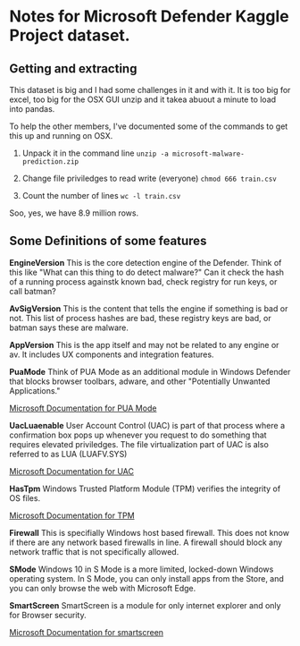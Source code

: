 # Notes for Microsoft Defender Kaggle Project dataset.

## Getting and extracting

This dataset is big and I had some challenges in it and with it. It is too big for excel, too big for the OSX GUI unzip and it takea abuout a minute to load into pandas.

To help the other members, I've documented some of the commands to get this up and running on OSX.

1. Unpack it in the command line
`unzip -a microsoft-malware-prediction.zip`

1. Change file priviledges to read write (everyone)
`chmod 666 train.csv`

1. Count the number of lines
`wc -l train.csv`

Soo, yes, we have 8.9 million rows.

## Some Definitions of some features

__EngineVersion__
This is the core detection engine of the Defender. Think of this like "What can this thing to do detect malware?" Can it check the hash of a running process againstk known bad, check registry for run keys, or call batman?

__AvSigVersion__
This is the content that tells the engine if something is bad or not. This list of process hashes are bad, these registry keys are bad, or batman says these are malware. 

__AppVersion__
This is the app itself and may not be related to any engine or av. It includes UX components and integration features.

__PuaMode__
Think of PUA Mode as an additional module in Windows Defender that blocks browser toolbars, adware, and other "Potentially Unwanted Applications."

[Microsoft Documentation for PUA Mode](https://docs.microsoft.com/en-us/windows/security/threat-protection/windows-defender-antivirus/detect-block-potentially-unwanted-apps-windows-defender-antivirus)

__UacLuaenable__
User Account Control (UAC) is part of that process where a confirmation box pops up whenever you request to do something that requires elevated priviledges. The file virtualization part of UAC is also referred to as LUA (LUAFV.SYS)

[Microsoft Documentation for UAC](https://docs.microsoft.com/en-us/windows/win32/uxguide/winenv-uac)

__HasTpm__
Windows Trusted Platform Module (TPM) verifies the integrity of OS files.

[Microsoft Documentation for TPM](https://docs.microsoft.com/en-us/windows/security/information-protection/tpm/how-windows-uses-the-tpm)

__Firewall__
This is specifially Windows host based firewall. This does not know if there are any network based firewalls in line. A firewall should block any network traffic that is not specifically allowed.


__SMode__
Windows 10 in S Mode is a more limited, locked-down Windows operating system. In S Mode, you can only install apps from the Store, and you can only browse the web with Microsoft Edge.

__SmartScreen__
SmartScreen is a module for only internet explorer and only for Browser security.

[Microsoft Documentation for smartscreen](https://support.microsoft.com/en-us/help/17443/windows-internet-explorer-smartscreen-filter-faq)